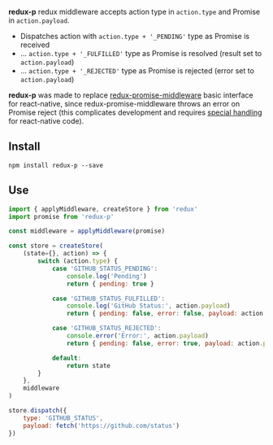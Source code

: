 **redux-p** redux middleware accepts action type in `action.type` and Promise in `action.payload`.  
- Dispatches action with `action.type + '_PENDING'` type as Promise is received
- ... `action.type + '_FULFILLED'` type as Promise is resolved (result set to `action.payload`)
- ... `action.type + '_REJECTED'` type as Promise is rejected (error set to `action.payload`)

**redux-p** was made to replace [redux-promise-middleware](https://github.com/pburtchaell/redux-promise-middleware) basic interface for react-native, since redux-promise-middleware throws an error on Promise reject (this complicates development and requires [special handling](https://github.com/pburtchaell/redux-promise-middleware/blob/master/docs/guides/rejected-promises.md) for react-native code).  

## Install
```
npm install redux-p --save
```

## Use
```js
import { applyMiddleware, createStore } from 'redux'
import promise from 'redux-p'

const middleware = applyMiddleware(promise)

const store = createStore(
	(state={}, action) => {
		switch (action.type) {
			case 'GITHUB_STATUS_PENDING':
				console.log('Pending')
				return { pending: true }

			case 'GITHUB_STATUS_FULFILLED':
				console.log('GitHub Status:', action.payload)
				return { pending: false, error: false, payload: action.payload }

			case 'GITHUB_STATUS_REJECTED':
				console.error('Error:', action.payload)
				return { pending: false, error: true, payload: action.payload }

			default:
				return state
		}
	},
	middleware
)

store.dispatch({
	type: 'GITHUB_STATUS',
	payload: fetch('https://github.com/status')
})
```